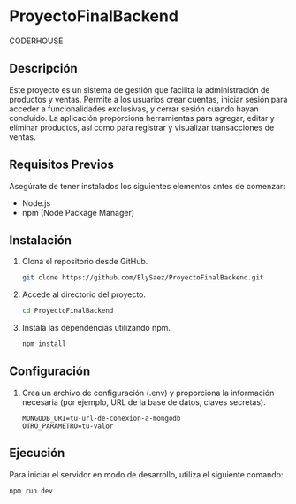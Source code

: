 # ProyectoFinalBackend
CODERHOUSE

## Descripción
Este proyecto es un sistema de gestión que facilita la administración de productos y ventas. Permite a los usuarios crear cuentas, iniciar sesión para acceder a funcionalidades exclusivas, y cerrar sesión cuando hayan concluido. La aplicación proporciona herramientas para agregar, editar y eliminar productos, así como para registrar y visualizar transacciones de ventas.

## Requisitos Previos

Asegúrate de tener instalados los siguientes elementos antes de comenzar:

- Node.js
- npm (Node Package Manager)

## Instalación

1. Clona el repositorio desde GitHub.

    ```bash
    git clone https://github.com/ElySaez/ProyectoFinalBackend.git
    ```

2. Accede al directorio del proyecto.

    ```bash
    cd ProyectoFinalBackend
    ```

3. Instala las dependencias utilizando npm.

    ```bash
    npm install
    ```

## Configuración

1. Crea un archivo de configuración (.env) y proporciona la información necesaria (por ejemplo, URL de la base de datos, claves secretas).

    ```plaintext
    MONGODB_URI=tu-url-de-conexion-a-mongodb
    OTRO_PARAMETRO=tu-valor
    ```

## Ejecución

Para iniciar el servidor en modo de desarrollo, utiliza el siguiente comando:

```bash
npm run dev
